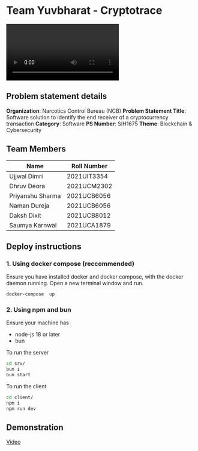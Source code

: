 
# Team Yuvbharat - Cryptotrace

![](https://github.com/ujjujjuj/sih-2024/blob/master/static/demo.mp4)

## Problem statement details

**Organization**: Narcotics Control Bureau (NCB)
**Problem Statement Title**: Software solution to identify the end receiver of a cryptocurrency transaction
**Category**: Software
**PS Number**: SIH1675
**Theme**: Blockchain & Cybersecurity

## Team Members
  
| Name | Roll Number|
| ---------------- | ----------- |
| Ujjwal Dimri | 2021UIT3354 |
| Dhruv Deora | 2021UCM2302 |
| Priyanshu Sharma | 2021UCB6056 |
| Naman Dureja | 2021UCB6056 |
| Daksh Dixit | 2021UCB8012 |
| Saumya Karnwal | 2021UCA1879 |
  

## Deploy instructions

### 1. Using docker compose (reccommended)

Ensure you have installed docker and docker compose, with the docker daemon running. Open a new terminal window and run.

```bash
docker-compose  up
```

### 2. Using npm and bun

Ensure your machine has
- node-js 18 or later
- bun

To run the server
```bash
cd srv/
bun i
bun start
```

To run the client
```bash
cd client/
npm i
npm run dev
```

## Demonstration

[Video](https://www.loom.com/share/77d80b0c69b04b88be43ffd2dee41b3f)